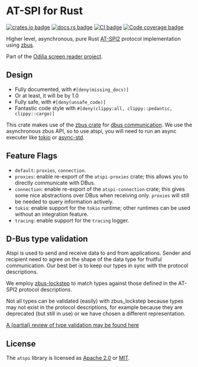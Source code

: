 # AT-SPI for Rust

[![crates.io badge](https://img.shields.io/crates/v/atspi)](https://crates.io/crates/atspi)
[![docs.rs badge](https://docs.rs/atspi/badge.svg)](https://docs.rs/atspi)
[![CI badge](https://github.com/odilia-app/atspi/actions/workflows/ci.yml/badge.svg)](https://github.com/odilia-app/atspi/actions/workflows/ci.yml)
[![Code coverage badge](https://codecov.io/gh/odilia-app/atspi/branch/main/graph/badge.svg?token=MQ1BBEZ3UC)](https://codecov.io/gh/odilia-app/atspi)

Higher level, asynchronous, pure Rust [AT-SPI2](https://www.freedesktop.org/wiki/Accessibility/AT-SPI2/) protocol implementation using
[zbus](https://crates.io/crates/zbus).

Part of the [Odilia screen reader project](https://odilia.app).

## Design

* Fully documented, with `#[deny(missing_docs)]`
* Or at least, it will be by 1.0
* Fully safe, with `#[deny(unsafe_code)]`
* Fantastic code style with `#[deny(clippy:all, clippy::pedantic, clippy::cargo)]`

This crate makes use of the
[zbus crate](https://crates.io/crates/zbus) for
[dbus communication](https://www.freedesktop.org/wiki/Software/dbus/).
We use the asynchronous zbus API, so to use atspi, you will need to run an async executer like
[tokio](https://crates.io/crates/tokio) or
[async-std](https://crates.io/crates/async-std).

## Feature Flags

- `default`: `proxies`, `connection`.
- `proxies`: enable re-export of the `atspi-proxies` crate; this allows you to directly communicate with DBus.
- `connection`: enable re-export of the `atspi-connection` crate; this gives some nice abstractions over DBus when receiving only. `proxies` will still be needed to query information actively.
- `tokio`: enable support for the `tokio` runtime; other runtimes can be used without an integration feature.
- `tracing`: enable support for the `tracing` logger.

## D-Bus type validation

Atspi is used to send and receive data to and from applications. Sender and recipient need to agree on the shape of the data type for fruitful communication. Our best bet is to keep our types in sync with the protocol descriptions.

We employ [zbus-lockstep](https://github.com/luukvanderduim/zbus-lockstep/) to match types against those defined in the AT-SPI2 protocol descriptions.

Not all types can be validated (easily) with zbus_lockstep because types may not exist
in the protocol descriptions, for example because they are deprecated (but still in use) or we have chosen a different representation.

[A (partial) review of type validation may be found here](type_validation.md)

## License

The `atspi` library is licensed as [Apache 2.0](https://www.apache.org/licenses/LICENSE-2.0.html) or [MIT](https://mit-license.org/).
